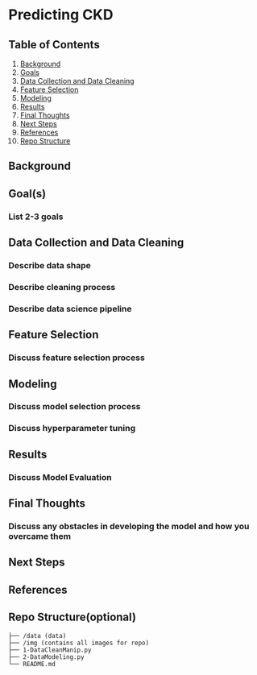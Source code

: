 # Predicting CKD

## Table of Contents
1. [Background](#background)
2. [Goals](#goals)
3. [Data Collection and Data Cleaning](#DataCollectionandDataCleaning)
4. [Feature Selection](#FeatureSelection)
5. [Modeling](#modeling)
6. [Results](#Results)
7. [Final Thoughts](#FinalThoughts)
8. [Next Steps](#NextSteps)
9. [References](#References)
10. [Repo Structure](#repo)


<a name="background"/>

## Background

<a name="goals"/>

## Goal(s)
### List 2-3 goals

<a name="DataCollectionandDataCleaning"/>

## Data Collection and Data Cleaning
### Describe data shape
### Describe cleaning process
### Describe data science pipeline 

<a name="FeatureSelection"/>

## Feature Selection
### Discuss feature selection process 

<a name="modeling"/>

## Modeling
### Discuss model selection process
### Discuss hyperparameter tuning 

<a name="Results"/>

## Results
### Discuss Model Evaluation

<a name="FinalThoughts"/>

## Final Thoughts
### Discuss any obstacles in developing the model and how you overcame them

<a name="NextSteps"/>

## Next Steps

<a name="References"/>

## References

<a name="repo"/>

## Repo Structure(optional)
```
├── /data (data)
├── /img (contains all images for repo)
├── 1-DataCleanManip.py
├── 2-DataModeling.py
└── README.md

